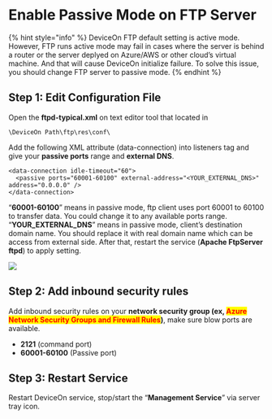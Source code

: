 # Enable Passive Mode on FTP Server

{% hint style="info" %}
DeviceOn FTP default setting is active mode. However, FTP runs active mode may fail in cases where the server is behind a router or the server deplyed on Azure/AWS or other cloud’s virtual machine. And that will cause DeviceOn initialize failure. To solve this issue, you should change FTP server to passive mode.
{% endhint %}

## **Step 1**: Edit Configuration File

Open the **ftpd-typical.xml** on text editor tool that located in

```
\DeviceOn Path\ftp\res\conf\
```

Add the following XML attribute (data-connection) into listeners tag and give your **passive ports** range and **external DNS**.

```
<data-connection idle-timeout="60">  
  <passive ports="60001-60100" external-address="<YOUR_EXTERNAL_DNS>" address="0.0.0.0" />  
</data-connection>  
```

“**60001-60100**” means in passive mode, ftp client uses port 60001 to 60100 to transfer data. You could change it to any available ports range. “**YOUR\_EXTERNAL\_DNS**” means in passive mode, client’s destination domain name. You should replace it with real domain name which can be access from external side. After that, restart the service (**Apache FtpServer ftpd**) to apply setting.

![](https://i.imgur.com/lopIjzK.png)

## Step 2: Add inbound security rules

Add inbound security rules on your **network security group (ex,&#x20;**<mark style="color:red;">**Azure Network Security Groups and Firewall Rules**</mark>**)**, make sure blow ports are available.

* **2121** (command port)
* **60001-60100** (Passive port)

## Step 3: Restart Service

Restart DeviceOn service, stop/start the “**Management Service**” via server tray icon.
